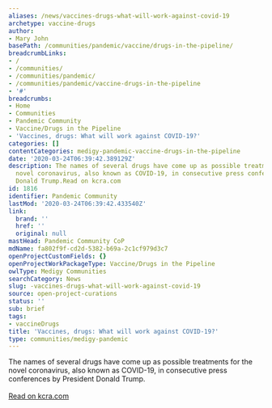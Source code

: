 ```yaml
---
aliases: /news/vaccines-drugs-what-will-work-against-covid-19
archetype: vaccine-drugs
author:
- Mary John
basePath: /communities/pandemic/vaccine/drugs-in-the-pipeline/
breadcrumbLinks:
- /
- /communities/
- /communities/pandemic/
- /communities/pandemic/vaccine-drugs-in-the-pipeline
- '#'
breadcrumbs:
- Home
- Communities
- Pandemic Community
- Vaccine/Drugs in the Pipeline
- 'Vaccines, drugs: What will work against COVID-19?'
categories: []
contentCategories: medigy-pandemic-vaccine-drugs-in-the-pipeline
date: '2020-03-24T06:39:42.389129Z'
description: The names of several drugs have come up as possible treatments for the
  novel coronavirus, also known as COVID-19, in consecutive press conferences by President
  Donald Trump.Read on kcra.com
id: 1816
identifier: Pandemic Community
lastMod: '2020-03-24T06:39:42.433540Z'
link:
  brand: ''
  href: ''
  original: null
mastHead: Pandemic Community CoP
mdName: fa802f9f-cd2d-5382-b69a-2c1cf979d3c7
openProjectCustomFields: {}
openProjectWorkPackageType: Vaccine/Drugs in the Pipeline
owlType: Medigy Communities
searchCategory: News
slug: -vaccines-drugs-what-will-work-against-covid-19
source: open-project-curations
status: ''
sub: brief
tags:
- vaccineDrugs
title: 'Vaccines, drugs: What will work against COVID-19?'
type: communities/medigy-pandemic
---
```


The names of several drugs have come up as possible treatments for the novel coronavirus, also known as COVID-19, in consecutive press conferences by President Donald Trump.<br><br><a target="_blank" href=https://www.kcra.com/article/vaccines-drugs-what-will-work-against-covid-19/31905155#>Read on kcra.com</a>